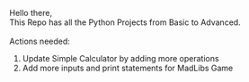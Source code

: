 Hello there,
<br>
This Repo has all the Python Projects from Basic to Advanced.
<br>
<br>
Actions needed: <br>
1. Update Simple Calculator by adding more operations <br>
2. Add more inputs and print statements for MadLibs Game <br>